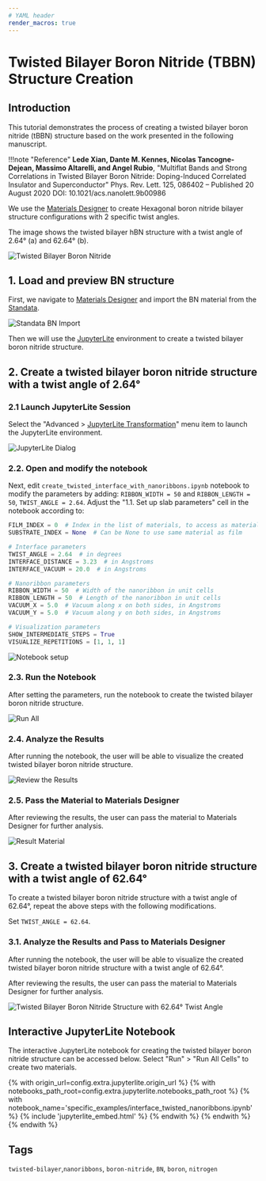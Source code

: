 ```yaml
---
# YAML header
render_macros: true
---
```


# Twisted Bilayer Boron Nitride (TBBN) Structure Creation

## Introduction

This tutorial demonstrates the process of creating a twisted bilayer boron nitride (tBBN) structure based on the work presented in the following manuscript.

!!!note "Reference"
    **Lede Xian, Dante M. Kennes, Nicolas Tancogne-Dejean, Massimo Altarelli, and Angel Rubio**, 
    "Multiflat Bands and Strong Correlations in Twisted Bilayer Boron Nitride: Doping-Induced Correlated Insulator and Superconductor" Phys. Rev. Lett. 125, 086402 – Published 20 August 2020 DOI: 10.1021/acs.nanolett.9b00986


We use the [Materials Designer](../../../materials-designer/overview.md) to  create Hexagonal boron nitride bilayer structure configurations with 2 specific twist angles.

The image shows the twisted bilayer hBN structure with a twist angle of 2.64° (a) and 62.64° (b).

![Twisted Bilayer Boron Nitride](/images/tutorials/materials/interfaces/twisted-bilayer-boron-nitride/tbbn-paper-image.png "Twisted Bilayer Boron Nitride")

## 1. Load and preview BN structure

First, we navigate to [Materials Designer](../../../materials-designer/overview.md) and import the BN material from the [Standata](../../../materials-designer/header-menu/input-output/standata-import.md).

![Standata BN Import](/images/tutorials/materials/interfaces/twisted-bilayer-boron-nitride/standata-import-bn.png "Standata BN Import")

Then we will use the [JupyterLite](../../../jupyterlite/overview.md) environment to create a twisted bilayer boron nitride structure.

## 2. Create a twisted bilayer boron nitride structure with a twist angle of 2.64°

### 2.1 Launch JupyterLite Session

Select the "Advanced > [JupyterLite Transformation](../../../materials-designer/header-menu/advanced/jupyterlite-dialog.md)" menu item to launch the JupyterLite environment.

![JupyterLite Dialog](/images/jupyterlite/md-advanced-jl.webp "JupyterLite Dialog")

### 2.2. Open and modify the notebook

Next, edit `create_twisted_interface_with_nanoribbons.ipynb` notebook to modify the parameters by adding: `RIBBON_WIDTH = 50` and `RIBBON_LENGTH = 50`, `TWIST_ANGLE = 2.64`.
Adjust the "1.1. Set up slab parameters" cell in the notebook according to:

```python
FILM_INDEX = 0  # Index in the list of materials, to access as materials[FILM_INDEX]
SUBSTRATE_INDEX = None  # Can be None to use same material as film

# Interface parameters
TWIST_ANGLE = 2.64  # in degrees
INTERFACE_DISTANCE = 3.23  # in Angstroms
INTERFACE_VACUUM = 20.0  # in Angstroms

# Nanoribbon parameters
RIBBON_WIDTH = 50  # Width of the nanoribbon in unit cells
RIBBON_LENGTH = 50  # Length of the nanoribbon in unit cells
VACUUM_X = 5.0  # Vacuum along x on both sides, in Angstroms
VACUUM_Y = 5.0  # Vacuum along y on both sides, in Angstroms

# Visualization parameters
SHOW_INTERMEDIATE_STEPS = True
VISUALIZE_REPETITIONS = [1, 1, 1]
```


![Notebook setup](/images/tutorials/materials/interfaces/twisted-bilayer-boron-nitride/jl-set-nb.png "Notebook setup")

### 2.3. Run the Notebook

After setting the parameters, run the notebook to create the twisted bilayer boron nitride structure.

![Run All](/images/jupyterlite/run-all.webp "Run All")

### 2.4. Analyze the Results

After running the notebook, the user will be able to visualize the created twisted bilayer boron nitride structure.

![Review the Results](/images/tutorials/materials/interfaces/twisted-bilayer-boron-nitride/tbbn-result-jl.png "Review the Results")

### 2.5. Pass the Material to Materials Designer

After reviewing the results, the user can pass the material to Materials Designer for further analysis.


![Result Material](/images/tutorials/materials/interfaces/twisted-bilayer-boron-nitride/tbbn-result-wavejs.png "Result Material")

## 3. Create a twisted bilayer boron nitride structure with a twist angle of 62.64°

To create a twisted bilayer boron nitride structure with a twist angle of 62.64°, repeat the above steps with the following modifications.
 
Set `TWIST_ANGLE = 62.64`.

### 3.1. Analyze the Results and Pass to Materials Designer

After running the notebook, the user will be able to visualize the created twisted bilayer boron nitride structure with a twist angle of 62.64°.

After reviewing the results, the user can pass the material to Materials Designer for further analysis.

![Twisted Bilayer Boron Nitride Structure with 62.64° Twist Angle](/images/tutorials/materials/interfaces/twisted-bilayer-boron-nitride/tbbn-62_64.png "Twisted Bilayer Boron Nitride Structure with 62.64° Twist Angle")

## Interactive JupyterLite Notebook

The interactive JupyterLite notebook for creating the twisted bilayer boron nitride structure can be accessed below. Select "Run" > "Run All Cells" to create two materials.

{% with origin_url=config.extra.jupyterlite.origin_url %}
{% with notebooks_path_root=config.extra.jupyterlite.notebooks_path_root %}
{% with notebook_name='specific_examples/interface_twisted_nanoribbons.ipynb' %}
{% include 'jupyterlite_embed.html' %}
{% endwith %}
{% endwith %}
{% endwith %}

## Tags

`twisted-bilayer`,`nanoribbons`, `boron-nitride`,  `BN`, `boron`, `nitrogen`

